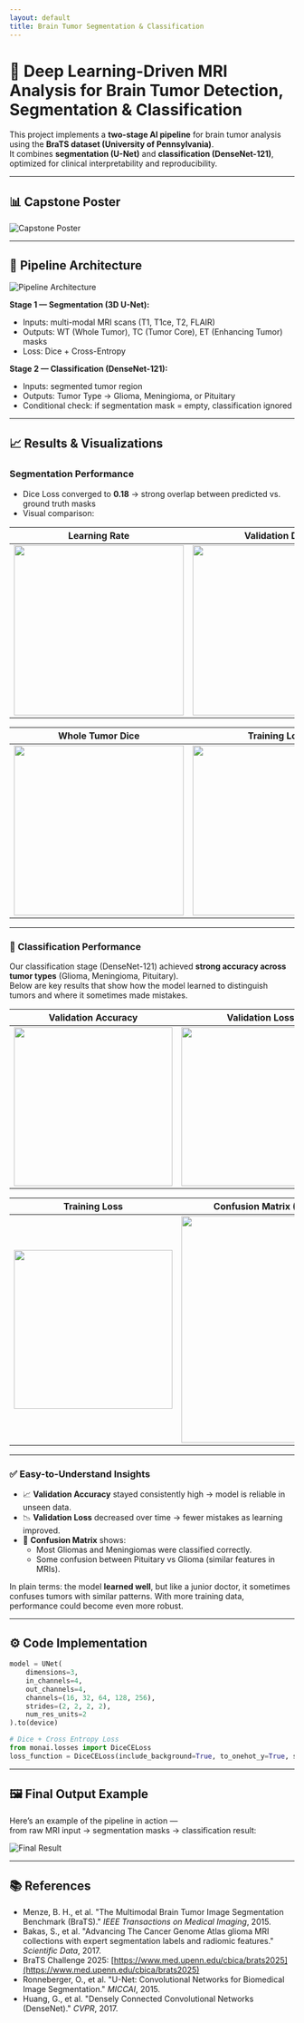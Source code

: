```yaml
---
layout: default
title: Brain Tumor Segmentation & Classification
---
```


# 🧠 Deep Learning-Driven MRI Analysis for Brain Tumor Detection, Segmentation & Classification  

This project implements a **two-stage AI pipeline** for brain tumor analysis using the **BraTS dataset (University of Pennsylvania)**.  
It combines **segmentation (U-Net)** and **classification (DenseNet-121)**, optimized for clinical interpretability and reproducibility.  

---

## 📊 Capstone Poster
![Capstone Poster](CapstonePoster.png)

---

## 🔬 Pipeline Architecture
![Pipeline Architecture](architecture.png)

**Stage 1 — Segmentation (3D U-Net):**
- Inputs: multi-modal MRI scans (T1, T1ce, T2, FLAIR)  
- Outputs: WT (Whole Tumor), TC (Tumor Core), ET (Enhancing Tumor) masks  
- Loss: Dice + Cross-Entropy  

**Stage 2 — Classification (DenseNet-121):**
- Inputs: segmented tumor region  
- Outputs: Tumor Type → Glioma, Meningioma, or Pituitary  
- Conditional check: if segmentation mask = empty, classification ignored  

---

## 📈 Results & Visualizations

### Segmentation Performance
- Dice Loss converged to **0.18** → strong overlap between predicted vs. ground truth masks  
- Visual comparison:

| Learning Rate | Validation Dice | Dice Tumor Core |
|---------------|-----------------|-----------------|
| <img src="./SEGlearningrate.png" width="300"/> | <img src="./SEGmeandice.png" width="300"/> | <img src="./SEGmeandicetumorcore.png" width="300"/> |

| Whole Tumor Dice | Training Loss | Enhancing Tumor Dice |
|------------------|---------------|----------------------|
| <img src="./SEGmeandicewholetumor.png" width="300"/> | <img src="./SEGmeantrainloss.png" width="300"/> | <img src="./VALIDATION EHABNED TUMOR .png" width="300"/> |

---

### 🎯 Classification Performance

Our classification stage (DenseNet-121) achieved **strong accuracy across tumor types** (Glioma, Meningioma, Pituitary).  
Below are key results that show how the model learned to distinguish tumors and where it sometimes made mistakes.

| Validation Accuracy | Validation Loss | Training Accuracy |
|---------------------|-----------------|-------------------|
| <img src="./ClassificationVALACC.png" width="280"/> | <img src="./ClassificationVALLOSS.png" width="280"/> | <img src="./ClassificationTRAINACC.png" width="280"/> |

| Training Loss | Confusion Matrix (Model vs. Reality) |
|---------------|--------------------------------------|
| <img src="./ClassificationtrainingLOSS.png" width="280"/> | <img src="./media_images_confusion_matrix_29_9df7ad973a68b7b5a839.png" width="400"/> |

---

### ✅ Easy-to-Understand Insights
- 📈 **Validation Accuracy** stayed consistently high → model is reliable in unseen data.  
- 📉 **Validation Loss** decreased over time → fewer mistakes as learning improved.  
- 🧠 **Confusion Matrix** shows:  
  - Most Gliomas and Meningiomas were classified correctly.  
  - Some confusion between Pituitary vs Glioma (similar features in MRIs).  

In plain terms: the model **learned well**, but like a junior doctor, it sometimes confuses tumors with similar patterns. With more training data, performance could become even more robust.

---

## ⚙️ Code Implementation

```python
model = UNet(
    dimensions=3,
    in_channels=4,
    out_channels=4,
    channels=(16, 32, 64, 128, 256),
    strides=(2, 2, 2, 2),
    num_res_units=2
).to(device)

# Dice + Cross Entropy Loss
from monai.losses import DiceCELoss
loss_function = DiceCELoss(include_background=True, to_onehot_y=True, softmax=True)
```


---

## 🖼️ Final Output Example

Here’s an example of the pipeline in action —  
from raw MRI input → segmentation masks → classification result:  

![Final Result](Result.png)

---

## 📚 References
- Menze, B. H., et al. "The Multimodal Brain Tumor Image Segmentation Benchmark (BraTS)." *IEEE Transactions on Medical Imaging*, 2015.  
- Bakas, S., et al. "Advancing The Cancer Genome Atlas glioma MRI collections with expert segmentation labels and radiomic features." *Scientific Data*, 2017.  
- BraTS Challenge 2025: [https://www.med.upenn.edu/cbica/brats2025](https://www.med.upenn.edu/cbica/brats2025)  
- Ronneberger, O., et al. "U-Net: Convolutional Networks for Biomedical Image Segmentation." *MICCAI*, 2015.  
- Huang, G., et al. "Densely Connected Convolutional Networks (DenseNet)." *CVPR*, 2017.  

